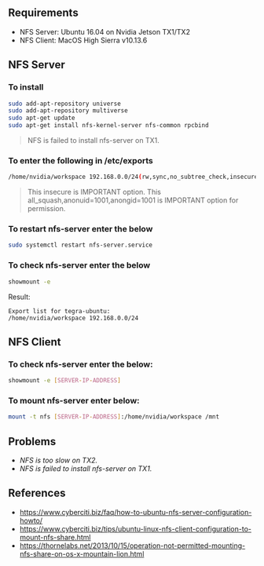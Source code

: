 ## Requirements

- NFS Server: Ubuntu 16.04 on Nvidia Jetson TX1/TX2
- NFS Client: MacOS High Sierra v10.13.6

## NFS Server

### To install

```sh
sudo add-apt-repository universe 
sudo add-apt-repository multiverse 
sudo apt-get update 
sudo apt-get install nfs-kernel-server nfs-common rpcbind
```

> NFS is failed to install nfs-server on TX1.

### To enter the following in /etc/exports 

```sh
/home/nvidia/workspace 192.168.0.0/24(rw,sync,no_subtree_check,insecure,all_squash,anonuid=1001,anongid=1001)
```

> This insecure is IMPORTANT option. This all_squash,anonuid=1001,anongid=1001 is IMPORTANT option for permission.

### To restart nfs-server enter the below

```sh
sudo systemctl restart nfs-server.service
```

### To check nfs-server enter the below

```sh
showmount -e
```

Result:

```
Export list for tegra-ubuntu:
/home/nvidia/workspace 192.168.0.0/24
```

## NFS Client

### To check nfs-server enter the below:

```sh
showmount -e [SERVER-IP-ADDRESS]
```

### To mount nfs-server enter below:

```sh
mount -t nfs [SERVER-IP-ADDRESS]:/home/nvidia/workspace /mnt
```

## Problems
- *NFS is too slow on TX2.*
- *NFS is failed to install nfs-server on TX1.*


## References
- https://www.cyberciti.biz/faq/how-to-ubuntu-nfs-server-configuration-howto/
- https://www.cyberciti.biz/tips/ubuntu-linux-nfs-client-configuration-to-mount-nfs-share.html
- https://thornelabs.net/2013/10/15/operation-not-permitted-mounting-nfs-share-on-os-x-mountain-lion.html
